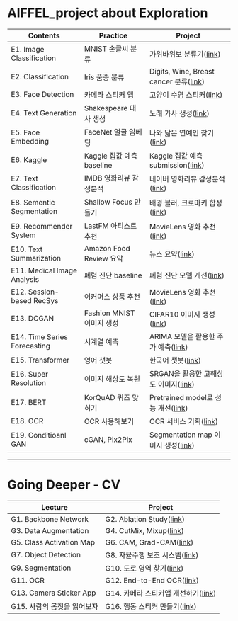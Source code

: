 # AIFFEL_project about Exploration

|Contents|Practice|Project|
|-----|---|---|
|E1. Image Classification|MNIST 손글씨 분류|가위바위보 분류기([link](https://github.com/LilPark/AIFFEL_project/blob/main/Exploration_01/%5BE-01%5DRockPaperScissor.ipynb))|
|E2. Classification|Iris 품종 분류|Digits, Wine, Breast cancer 분류([link](https://github.com/LilPark/AIFFEL_project/blob/main/Exploration_02/%5BE-02%5DClassification.ipynb))|
|E3. Face Detection|카메라 스티커 앱|고양이 수염 스티커([link](https://github.com/LilPark/AIFFEL_project/blob/main/Exploration_03/%5BE-03%5DCameraSticker.ipynb))|
|E4. Text Generation|Shakespeare 대사 생성|노래 가사 생성([link](https://github.com/LilPark/AIFFEL_project/blob/main/Exploration_04/%5BE-04%5DLyricist.ipynb))|
|E5. Face Embedding|FaceNet 얼굴 임베딩|나와 닮은 연예인 찾기([link](https://github.com/LilPark/AIFFEL_project/blob/main/Exploration_05/%5BE-05%5DFaceEmbedding.ipynb))|
|E6. Kaggle|Kaggle 집값 예측 baseline|Kaggle 집값 예측 submission([link](https://github.com/LilPark/AIFFEL_project/blob/main/Exploration_06/%5BE-06%5DLGBM_XGB_ENSEMBLE.ipynb))|
|E7. Text Classification|IMDB 영화리뷰 감성분석|네이버 영화리뷰 감성분석([link](https://github.com/LilPark/AIFFEL_project/blob/main/Exploration_07/%5BE-07%5DSentimental_Analysis_Naver_Movie_Review.ipynb))|
|E8. Sementic Segmentation|Shallow Focus 만들기|배경 블러, 크로마키 합성([link](https://github.com/LilPark/AIFFEL_project/blob/main/Exploration_08/%5BE-08%5DSemanticSegmentation.ipynb))|
|E9. Recommender System|LastFM 아티스트 추천|MovieLens 영화 추천([link](https://github.com/LilPark/AIFFEL_project/blob/main/Exploration_09/%5BE-09%5DMovieRecommendation.ipynb))|
|E10. Text Summarization|Amazon Food Review 요약|뉴스 요약([link](https://github.com/LilPark/AIFFEL_project/blob/main/Exploration_10/%5BE-10%5DNewsSummarization.ipynb))|
|E11. Medical Image Analysis|폐렴 진단 baseline|폐렴 진단 모델 개선([link](https://github.com/LilPark/AIFFEL_project/blob/main/Exploration_11/%5BE-11%5DChestXray.ipynb))|
|E12. Session-based RecSys|이커머스 상품 추천|MovieLens 영화 추천([link](https://github.com/LilPark/AIFFEL_project/blob/main/Exploration_12/%5BE-12%5DSessionBasedRecommendation.ipynb))|
|E13. DCGAN|Fashion MNIST 이미지 생성|CIFAR10 이미지 생성([link](https://github.com/LilPark/AIFFEL_project/blob/main/Exploration_13/%5BE-13%5DDcganCifar10.ipynb))|
|E14. Time Series Forecasting|시계열 예측|ARIMA 모델을 활용한 주가 예측([link](https://github.com/LilPark/AIFFEL_project/blob/main/Exploration_14/%5BE-14%5DStockPrediction.ipynb))|
|E15. Transformer|영어 챗봇|한국어 챗봇([link](https://github.com/LilPark/AIFFEL_project/blob/main/Exploration_15/%5BE-15%5DKoreanChatbot.ipynb))|
|E16. Super Resolution|이미지 해상도 복원|SRGAN을 활용한 고해상도 이미지([link](https://github.com/LilPark/AIFFEL_project/blob/main/Exploration_16/%5BE-16%5DSRGAN.ipynb))|
|E17. BERT|KorQuAD 퀴즈 맞히기|Pretrained model로 성능 개선([link](https://github.com/LilPark/AIFFEL_project/blob/main/Exploration_17/%5BE-17%5DBert.ipynb))|
|E18. OCR|OCR 사용해보기|OCR 서비스 기획([link](https://github.com/LilPark/AIFFEL_project/blob/main/Exploration_18/%5BE-18%5DOCR.ipynb))|
|E19. Conditioanl GAN|cGAN, Pix2Pix|Segmentation map 이미지 생성([link](https://github.com/LilPark/AIFFEL_project/blob/main/Exploration_19/%5BE-19%5DCGAN.ipynb))|

---
# Going Deeper - CV
|Lecture|Project|
|---|---|
|G1. Backbone Network|G2. Ablation Study([link](https://github.com/LilPark/AIFFEL_project/blob/main/GoingDeeper_01/%5BGD-01%5DResNet.ipynb))|
|G3. Data Augmentation|G4. CutMix, Mixup([link](https://github.com/LilPark/AIFFEL_project/blob/main/GoingDeeper_04/%5BGD-04%5DAugmentation.ipynb))|
|G5. Class Activation Map|G6. CAM, Grad-CAM([link](https://github.com/LilPark/AIFFEL_project/blob/main/GoingDeeper_06/%5BGD-06%5DClassActivationMap.ipynb))|
|G7. Object Detection|G8. 자율주행 보조 시스템([link](https://github.com/LilPark/AIFFEL_project/blob/main/GoingDeeper_08/%5BGD-08%5DGO_STOP_ObjectDetection.ipynb))|
|G9. Segmentation|G10. 도로 영역 찾기([link](https://github.com/LilPark/AIFFEL_project/blob/main/GoingDeeper_10/%5BGD-10%5DSemanticSegmentation.ipynb))|
|G11. OCR|G12. End-to-End OCR([link](https://github.com/LilPark/AIFFEL_project/blob/main/GoingDeeper_12/%5BGD-12%5DOCR.ipynb))|
|G13. Camera Sticker App |G14. 카메라 스티커앱 개선하기([link](https://github.com/LilPark/AIFFEL_project/blob/main/GoingDeeper_14/%5BGD-14%5DSSD.ipynb))|
|G15. 사람의 몸짓을 읽어보자|G16. 행동 스티커 만들기([link]())|
